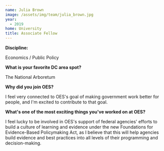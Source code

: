 ```yaml
---
name: Julia Brown
image: /assets/img/team/julia_brown.jpg
year:
  - 2019
home: University
title: Associate Fellow
---
```


**Discipline:**

Economics / Public Policy

**What is your favorite DC area spot?**

The National Arboretum

**Why did you join OES?**

I feel very connected to OES's goal of making government work better for people, and I'm excited to contribute to that goal. 

**What's one of the most exciting things you've worked on at OES?**

I feel lucky to be involved in OES's support of federal agencies' efforts to build a culture of learning and evidence under the new Foundations for Evidence-Based Policymaking Act, as I believe that this will help agencies build evidence and best practices into all levels of their programming and decision-making. 
